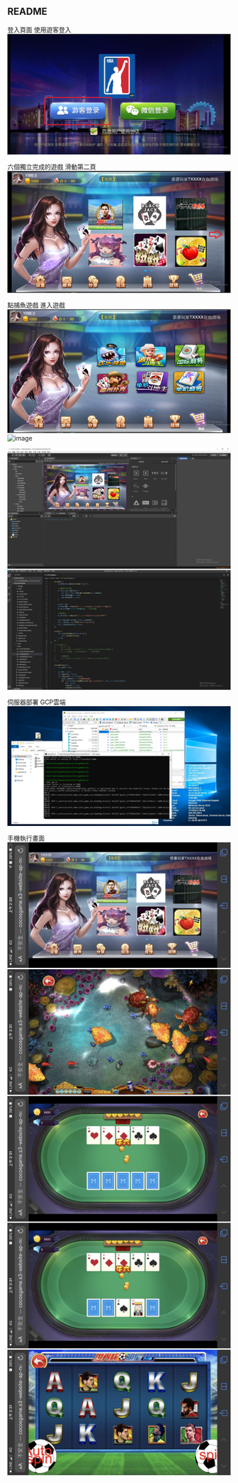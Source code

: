 ## README

登入頁面 使用遊客登入
![image](https://github.com/kaixiang1306/InterviewGameReadMe/blob/master/img/1.png)

六個獨立完成的遊戲 滑動第二頁
![image](https://github.com/kaixiang1306/InterviewGameReadMe/blob/master/img/2.png)

點捕魚遊戲 進入遊戲
![image](https://github.com/kaixiang1306/InterviewGameReadMe/blob/master/img/3.png)
![image](https://github.com/kaixiang1306/InterviewGameReadMe/blob/master/img/4.png)

![image](https://github.com/kaixiang1306/InterviewGameReadMe/blob/master/img/5.PNG)
![image](https://github.com/kaixiang1306/InterviewGameReadMe/blob/master/img/6.PNG)

伺服器部署 GCP雲端
![image](https://github.com/kaixiang1306/InterviewGameReadMe/blob/master/img/server.png)

手機執行畫面
![image](https://github.com/kaixiang1306/InterviewGameReadMe/blob/master/img/S__13123586.jpg)
![image](https://github.com/kaixiang1306/InterviewGameReadMe/blob/master/img/S__13123588.jpg)
![image](https://github.com/kaixiang1306/InterviewGameReadMe/blob/master/img/S__13123589.jpg)
![image](https://github.com/kaixiang1306/InterviewGameReadMe/blob/master/img/S__13123590.jpg)
![image](https://github.com/kaixiang1306/InterviewGameReadMe/blob/master/img/S__13123591.jpg)